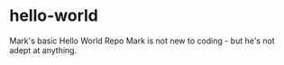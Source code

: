 # hello-world
Mark's basic Hello World Repo
Mark is not new to coding - but he's not adept at anything.

